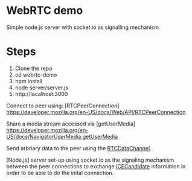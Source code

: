 # WebRTC demo
Simple node.js server with socket.io as signalling mechanism.

# Steps

1. Clone the repo
2. cd webrtc-demo
3. npm install
4. node server/server.js
5. http://localhost:3000

Connect to peer using: [RTCPeerConnection]
https://developer.mozilla.org/en-US/docs/Web/API/RTCPeerConnection

Share a media stream accessed via [getUserMedia]
https://developer.mozilla.org/en-US/docs/NavigatorUserMedia.getUserMedia

Send arbriary data to the peer using the [RTCDataChannel](https://developer.mozilla.org/en-US/docs/Web/API/RTCDataChannel). 

[Node.js] server set-up using socket.io as the signaling mechanism between the peer connections to exchange [ICECandidate](https://developer.mozilla.org/en-US/docs/Web/Events/icecandidate) information in order to be able to do the inital connection.